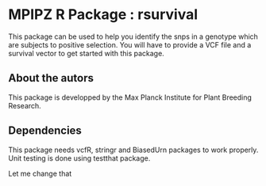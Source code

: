 # MPIPZ R Package : rsurvival 

This package can be used to help you identify the snps in a genotype which are subjects to positive selection. 
You will have to provide a VCF file and a survival vector to get started with this package.

## About the autors
This package is developped by the Max Planck Institute for Plant Breeding Research.

## Dependencies
This package needs vcfR, stringr and BiasedUrn packages to work properly.
Unit testing is done using testthat package.

Let me change that